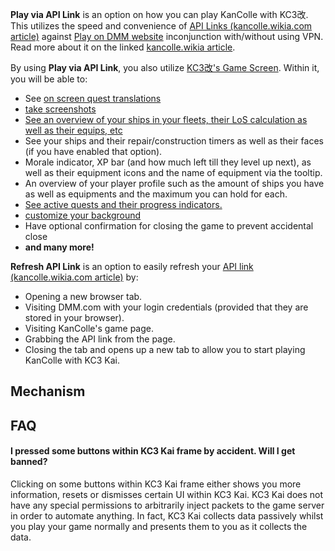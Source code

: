 **Play via API Link** is an option on how you can play KanColle with KC3改. This utilizes the speed and convenience of [API Links (kancolle.wikia.com article)](http://kancolle.wikia.com/wiki/Tutorial:_Proxy_Connection#API_Links) against [Play on DMM website](Gameplay_-_Play_on_DMM_website "wikilink") inconjunction with/without using VPN. Read more about it on the linked [kancolle.wikia article](http://kancolle.wikia.com/wiki/Tutorial:_Proxy_Connection).

By using **Play via API Link**, you also utilize [KC3改's Game Screen](Game_Screen "wikilink"). Within it, you will be able to:

-   See [on screen quest translations](On-screen_Translations "wikilink")
-   [take screenshots](Screenshot_Feature "wikilink")
-   [See an overview of your ships in your fleets, their LoS calculation as well as their equips, etc](Strategy_Room_-_Fleets "wikilink")
-   See your ships and their repair/construction timers as well as their faces (if you have enabled that option).
-   Morale indicator, XP bar (and how much left till they level up next), as well as their equipment icons and the name of equipment via the tooltip.
-   An overview of your player profile such as the amount of ships you have as well as equipments and the maximum you can hold for each.
-   [See active quests and their progress indicators.](Strategy_Room:_Quests "wikilink")
-   [customize your background](Settings:_Screen "wikilink")
-   Have optional confirmation for closing the game to prevent accidental close
-   **and many more!**

**Refresh API Link** is an option to easily refresh your [API link (kancolle.wikia.com article)](http://kancolle.wikia.com/wiki/Tutorial:_Proxy_Connection#API_Links) by:
* Opening a new browser tab.
* Visiting DMM.com with your login credentials (provided that they are stored in your browser).
* Visiting KanColle's game page.
* Grabbing the API link from the page.
* Closing the tab and opens up a new tab to allow you to start playing KanColle with KC3 Kai.

Mechanism
---------

FAQ
---

#### I pressed some buttons within KC3 Kai frame by accident. Will I get banned?

Clicking on some buttons within KC3 Kai frame either shows you more information, resets or dismisses certain UI within KC3 Kai. KC3 Kai does not have any special permissions to arbitrarily inject packets to the game server in order to automate anything. In fact, KC3 Kai collects data passively whilst you play your game normally and presents them to you as it collects the data.
